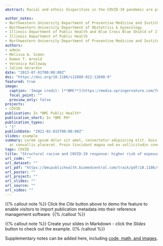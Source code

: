 ```yaml
---
abstract: Racial and ethnic disparities in the COVID-19 pandemic are products of society, not biology. Considering age and geography in addition to race/ethnicity can help to identify the structural factors driving poorer outcomes for certain groups. Studies and policies aimed at reducing inequalities in disease exposure may reduce disparities in mortality more than those focused on drivers of case fatality.

author_notes:
- Northwestern University Department of Preventive Medicine and Institute for Global Health
- Northwestern University Department of Obstetrics & Gynecology
- Illinois Department of Public Health and Blue Cross Blue Shield of Illinois
- Illinois Department of Public Health
- Northwestern University Department of Preventive Medicine and Institute for Global Health
authors:
- admin
- Melissa A. Simon
- Damon T. Arnold
- Veronica Halloway
- Jaline Gerardin
date: "2013-07-01T00:00:00Z"
doi: "https://doi.org/10.1186/s12889-022-12698-9"
featured: true
image:
  caption: 'Image credit: [**BMC**](https://media.springernature.com/full/springer-static/image/art%3A10.1186%2Fs12889-022-12698-9/MediaObjects/12889_2022_12698_Fig4_HTML.png?as=webp)'
  focal_point: ""
  preview_only: false
projects:
- COVID
publication: In *BMC Public Health*
publication_short: In *BMC PH*
publication_types:
- "1"
publishDate: "2022-02-015T00:00:00Z"
slides: example
summary: Lorem ipsum dolor sit amet, consectetur adipiscing elit. Duis posuere tellus
  ac convallis placerat. Proin tincidunt magna sed ex sollicitudin condimentum.
tags: COVID
title: "Structural racism and COVID-19 response: higher risk of exposure drives disparate COVID-19 deaths among Black and Hispanic/Latinx residents of Illinois, USA"
url_code: ""
url_dataset: ""
url_pdf: "https://bmcpublichealth.biomedcentral.com/track/pdf/10.1186/s12889-022-12698-9.pdf"
url_poster: ""
url_project: ""
url_slides: ""
url_source: ""
url_video: ""
---
```


{{% callout note %}}
Click the _Cite_ button above to demo the feature to enable visitors to import publication metadata into their reference management software.
{{% /callout %}}

{{% callout note %}}
Create your slides in Markdown - click the _Slides_ button to check out the example.
{{% /callout %}}

Supplementary notes can be added here, including [code, math, and images](https://wowchemy.com/docs/writing-markdown-latex/).
